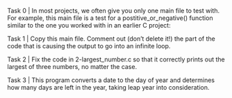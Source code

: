 Task 0 | In most projects, we often give you only one main file to test with. For example, this main file is a test for a postitive_or_negative() function similar to the one you worked with in an earlier C project:

Task 1 | Copy this main file. Comment out (don’t delete it!) the part of the code that is causing the output to go into an infinite loop.

Task 2 | Fix the code in 2-largest_number.c so that it correctly prints out the largest of three numbers, no matter the case.

Task 3 | This program converts a date to the day of year and determines how many days are left in the year, taking leap year into consideration.
